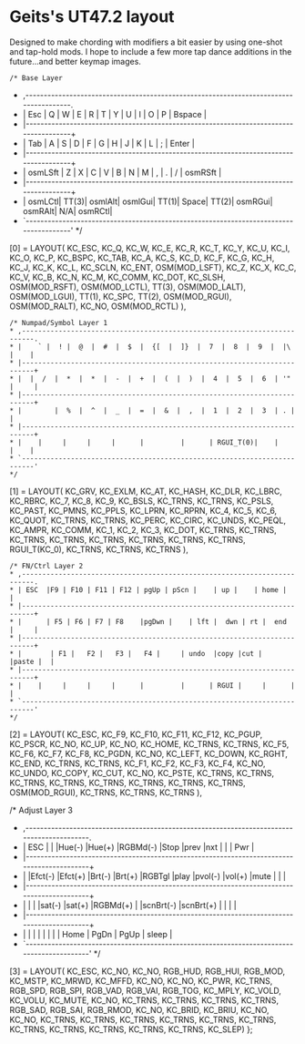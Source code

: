 # Geits's UT47.2 layout
 
 Designed to make chording with modifiers a bit easier by using one-shot and tap-hold mods. I hope to include a few more tap dance additions in the future...and better keymap images.

	/* Base Layer
   * ,--------------------------------------------------------------------------------------.
   * | Esc |  Q  |  W  |  E  |  R  |  T  |  Y  |  U  |  I  |  O  |  P  |   Bspace           |
   * |--------------------------------------------------------------------------------------+
   * | Tab  |  A  |  S  |  D  |  F  |  G  |  H  |  J  |  K  |  L  |  ;  |  Enter            | 
   * |--------------------------------------------------------------------------------------+
   * | osmLSft |  Z  |  X  |  C  |  V  |  B  |  N  |  M  |  ,  |  .  |  /  | osmRSft        |
   * |--------------------------------------------------------------------------------------+
   * | osmLCtl| TT(3)| osmlAlt| osmlGui| TT(1)| Space| TT(2)| osmRGui| osmRAlt| N/A| osmRCtl|
   * `--------------------------------------------------------------------------------------'
   */

[0] = LAYOUT(
	KC_ESC, KC_Q, KC_W, KC_E, KC_R, KC_T, KC_Y, KC_U, KC_I, KC_O, KC_P, KC_BSPC,
	KC_TAB, KC_A, KC_S, KC_D, KC_F, KC_G, KC_H, KC_J, KC_K, KC_L, KC_SCLN,
	KC_ENT, OSM(MOD_LSFT), KC_Z, KC_X, KC_C, KC_V, KC_B, KC_N, KC_M,
	KC_COMM, KC_DOT, KC_SLSH, OSM(MOD_RSFT), OSM(MOD_LCTL), TT(3),
	OSM(MOD_LALT), OSM(MOD_LGUI), TT(1), KC_SPC, TT(2),
	OSM(MOD_RGUI), OSM(MOD_RALT), KC_NO, OSM(MOD_RCTL)
	),

    /* Numpad/Symbol Layer 1
    * ,-------------------------------------------------------------------------.
    * |    ` |  ! |  @  |  #  |  $  |  {[  |  ]}  |  7  |  8  |  9  |  |\  |    |
    * |-------------------------------------------------------------------------+
    * |  |  /  |  *  |  *  |  -  |  +  |  (  |  )  |  4  |  5  |  6  | '" |     |
    * |-------------------------------------------------------------------------+
    * |        |  %  |  ^  |  _  |  =  |  &  |  ,  |  1  |  2  |  3  | . |      |
    * |-------------------------------------------------------------------------+
    * |    |     |     |     |      |         |      | RGUI_T(0)|    |     |    |
    * `-------------------------------------------------------------------------'
    */

[1] = LAYOUT(
	KC_GRV, KC_EXLM, KC_AT, KC_HASH, KC_DLR, KC_LBRC, KC_RBRC, KC_7, KC_8, KC_9, KC_BSLS,
	KC_TRNS, KC_TRNS, KC_PSLS, KC_PAST, KC_PMNS, KC_PPLS, KC_LPRN, KC_RPRN, KC_4, KC_5,
	KC_6, KC_QUOT, KC_TRNS, KC_TRNS, KC_PERC, KC_CIRC, KC_UNDS, KC_PEQL, KC_AMPR,
	KC_COMM, KC_1, KC_2, KC_3, KC_DOT, KC_TRNS, KC_TRNS, KC_TRNS, KC_TRNS, KC_TRNS,
	KC_TRNS, KC_TRNS, KC_TRNS, RGUI_T(KC_0), KC_TRNS, KC_TRNS, KC_TRNS
	),

    /* FN/Ctrl Layer 2
    * ,-------------------------------------------------------------------------.
    * | ESC  |F9 | F10 | F11 | F12 | pgUp | pScn |    | up |    | home |        |
    * |-------------------------------------------------------------------------+
    * |      | F5 | F6 | F7 | F8    |pgDwn |    | lft |  dwn | rt |  end  |     |
    * |-------------------------------------------------------------------------+
    * |       | F1 |   F2 |   F3 |   F4 |     | undo  |copy |cut |    |paste |  |
    * |-------------------------------------------------------------------------+
    * |    |     |     |     |      |         |      | RGUI |     |      |      |
    * `-------------------------------------------------------------------------'
    */

[2] = LAYOUT(
	KC_ESC, KC_F9, KC_F10, KC_F11, KC_F12, KC_PGUP, KC_PSCR, KC_NO, KC_UP, KC_NO, KC_HOME,
	KC_TRNS, KC_TRNS, KC_F5, KC_F6, KC_F7, KC_F8, KC_PGDN, KC_NO, KC_LEFT, KC_DOWN,
	KC_RGHT, KC_END, KC_TRNS, KC_TRNS, KC_F1, KC_F2, KC_F3, KC_F4, KC_NO, KC_UNDO,
	KC_COPY, KC_CUT, KC_NO, KC_PSTE, KC_TRNS, KC_TRNS, KC_TRNS, KC_TRNS, KC_TRNS,
	KC_TRNS, KC_TRNS, KC_TRNS, OSM(MOD_RGUI), KC_TRNS, KC_TRNS, KC_TRNS
	),

/* Adjust Layer 3
* ,-------------------------------------------------------------------------------------------.
* |   ESC  |    |    |Hue(-)  |Hue(+)  |RGBMd(-)  |Stop  |prev  |nxt |     |     |    Pwr     |
* |-------------------------------------------------------------------------------------------+
* |      |Efct(-) |Efct(+) |Brt(-) |Brt(+) |RGBTgl |play |pvol(-) |vol(+) |mute |    |        |
* |-------------------------------------------------------------------------------------------+
* |       |    |    |sat(-) |sat(+)  |RGBMd(+)  |   |scnBrt(-) |scnBrt(+) |     |       |     |
* |-------------------------------------------------------------------------------------------+
* |      |      |      |      |        |            |       |   Home  |  PgDn  | PgUp | sleep |
* `-------------------------------------------------------------------------------------------'
*/

[3] = LAYOUT(
	KC_ESC, KC_NO, KC_NO, RGB_HUD, RGB_HUI, RGB_MOD, KC_MSTP, KC_MRWD, KC_MFFD, KC_NO, KC_NO,
	KC_PWR, KC_TRNS, RGB_SPD, RGB_SPI, RGB_VAD, RGB_VAI, RGB_TOG, KC_MPLY, KC_VOLD, KC_VOLU,
	KC_MUTE, KC_NO, KC_TRNS, KC_TRNS, KC_TRNS, KC_TRNS, RGB_SAD, RGB_SAI, RGB_RMOD, KC_NO,
	KC_BRID, KC_BRIU, KC_NO, KC_NO, KC_TRNS, KC_TRNS, KC_TRNS, KC_TRNS, KC_TRNS, KC_TRNS,
	KC_TRNS, KC_TRNS, KC_TRNS, KC_TRNS, KC_TRNS, KC_SLEP)
};